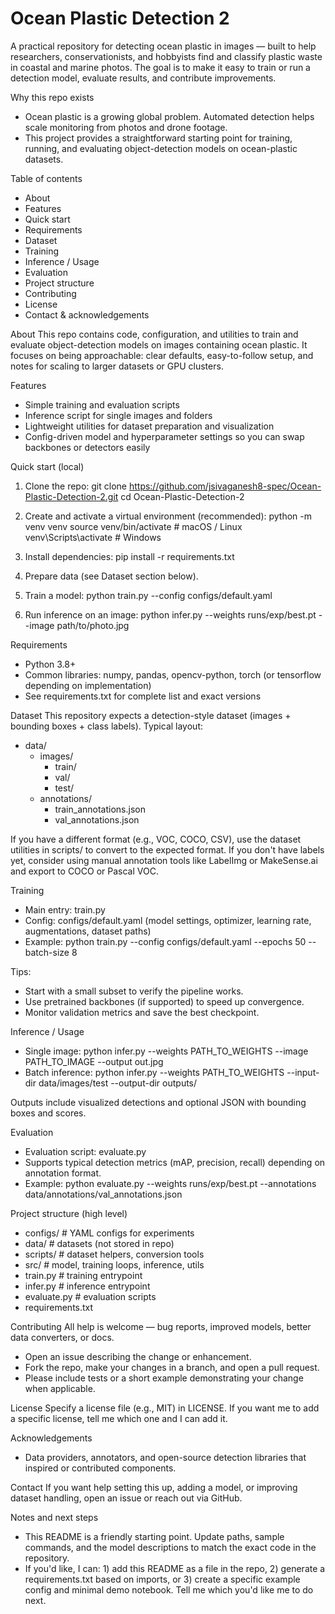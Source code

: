 # Ocean Plastic Detection 2

A practical repository for detecting ocean plastic in images — built to help researchers, conservationists, and hobbyists find and classify plastic waste in coastal and marine photos. The goal is to make it easy to train or run a detection model, evaluate results, and contribute improvements.

Why this repo exists
- Ocean plastic is a growing global problem. Automated detection helps scale monitoring from photos and drone footage.
- This project provides a straightforward starting point for training, running, and evaluating object-detection models on ocean-plastic datasets.

Table of contents
- About
- Features
- Quick start
- Requirements
- Dataset
- Training
- Inference / Usage
- Evaluation
- Project structure
- Contributing
- License
- Contact & acknowledgements

About
This repo contains code, configuration, and utilities to train and evaluate object-detection models on images containing ocean plastic. It focuses on being approachable: clear defaults, easy-to-follow setup, and notes for scaling to larger datasets or GPU clusters.

Features
- Simple training and evaluation scripts
- Inference script for single images and folders
- Lightweight utilities for dataset preparation and visualization
- Config-driven model and hyperparameter settings so you can swap backbones or detectors easily

Quick start (local)
1. Clone the repo:
   git clone https://github.com/jsivaganesh8-spec/Ocean-Plastic-Detection-2.git
   cd Ocean-Plastic-Detection-2

2. Create and activate a virtual environment (recommended):
   python -m venv venv
   source venv/bin/activate   # macOS / Linux
   venv\Scripts\activate      # Windows

3. Install dependencies:
   pip install -r requirements.txt

4. Prepare data (see Dataset section below).

5. Train a model:
   python train.py --config configs/default.yaml

6. Run inference on an image:
   python infer.py --weights runs/exp/best.pt --image path/to/photo.jpg

Requirements
- Python 3.8+
- Common libraries: numpy, pandas, opencv-python, torch (or tensorflow depending on implementation)
- See requirements.txt for complete list and exact versions

Dataset
This repository expects a detection-style dataset (images + bounding boxes + class labels). Typical layout:
- data/
  - images/
    - train/
    - val/
    - test/
  - annotations/
    - train_annotations.json
    - val_annotations.json

If you have a different format (e.g., VOC, COCO, CSV), use the dataset utilities in scripts/ to convert to the expected format. If you don't have labels yet, consider using manual annotation tools like LabelImg or MakeSense.ai and export to COCO or Pascal VOC.

Training
- Main entry: train.py
- Config: configs/default.yaml (model settings, optimizer, learning rate, augmentations, dataset paths)
- Example:
  python train.py --config configs/default.yaml --epochs 50 --batch-size 8

Tips:
- Start with a small subset to verify the pipeline works.
- Use pretrained backbones (if supported) to speed up convergence.
- Monitor validation metrics and save the best checkpoint.

Inference / Usage
- Single image:
  python infer.py --weights PATH_TO_WEIGHTS --image PATH_TO_IMAGE --output out.jpg
- Batch inference:
  python infer.py --weights PATH_TO_WEIGHTS --input-dir data/images/test --output-dir outputs/

Outputs include visualized detections and optional JSON with bounding boxes and scores.

Evaluation
- Evaluation script: evaluate.py
- Supports typical detection metrics (mAP, precision, recall) depending on annotation format.
- Example:
  python evaluate.py --weights runs/exp/best.pt --annotations data/annotations/val_annotations.json

Project structure (high level)
- configs/           # YAML configs for experiments
- data/              # datasets (not stored in repo)
- scripts/           # dataset helpers, conversion tools
- src/               # model, training loops, inference, utils
- train.py           # training entrypoint
- infer.py           # inference entrypoint
- evaluate.py        # evaluation scripts
- requirements.txt

Contributing
All help is welcome — bug reports, improved models, better data converters, or docs.
- Open an issue describing the change or enhancement.
- Fork the repo, make your changes in a branch, and open a pull request.
- Please include tests or a short example demonstrating your change when applicable.

License
Specify a license file (e.g., MIT) in LICENSE. If you want me to add a specific license, tell me which one and I can add it.

Acknowledgements
- Data providers, annotators, and open-source detection libraries that inspired or contributed components.

Contact
If you want help setting this up, adding a model, or improving dataset handling, open an issue or reach out via GitHub.

Notes and next steps
- This README is a friendly starting point. Update paths, sample commands, and the model descriptions to match the exact code in the repository.
- If you'd like, I can: 1) add this README as a file in the repo, 2) generate a requirements.txt based on imports, or 3) create a specific example config and minimal demo notebook. Tell me which you'd like me to do next.
